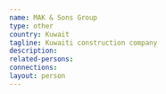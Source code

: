 ```yaml
---
name: MAK & Sons Group
type: other
country: Kuwait
tagline: Kuwaiti construction company
description:
related-persons:
connections:
layout: person
---
```

